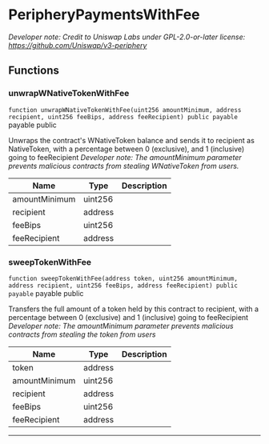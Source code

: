 

# PeripheryPaymentsWithFee




*Developer note: Credit to Uniswap Labs under GPL-2.0-or-later license:
https://github.com/Uniswap/v3-periphery*




## Functions
### unwrapWNativeTokenWithFee


`function unwrapWNativeTokenWithFee(uint256 amountMinimum, address recipient, uint256 feeBips, address feeRecipient) public payable` payable public

Unwraps the contract&#x27;s WNativeToken balance and sends it to recipient as NativeToken, with a percentage between
0 (exclusive), and 1 (inclusive) going to feeRecipient
*Developer note: The amountMinimum parameter prevents malicious contracts from stealing WNativeToken from users.*



| Name | Type | Description |
| ---- | ---- | ----------- |
| amountMinimum | uint256 |  |
| recipient | address |  |
| feeBips | uint256 |  |
| feeRecipient | address |  |


### sweepTokenWithFee


`function sweepTokenWithFee(address token, uint256 amountMinimum, address recipient, uint256 feeBips, address feeRecipient) public payable` payable public

Transfers the full amount of a token held by this contract to recipient, with a percentage between
0 (exclusive) and 1 (inclusive) going to feeRecipient
*Developer note: The amountMinimum parameter prevents malicious contracts from stealing the token from users*



| Name | Type | Description |
| ---- | ---- | ----------- |
| token | address |  |
| amountMinimum | uint256 |  |
| recipient | address |  |
| feeBips | uint256 |  |
| feeRecipient | address |  |






---

